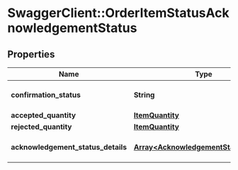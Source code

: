 # SwaggerClient::OrderItemStatusAcknowledgementStatus

## Properties
Name | Type | Description | Notes
------------ | ------------- | ------------- | -------------
**confirmation_status** | **String** | Confirmation status of line item. | [optional] 
**accepted_quantity** | [**ItemQuantity**](ItemQuantity.md) |  | [optional] 
**rejected_quantity** | [**ItemQuantity**](ItemQuantity.md) |  | [optional] 
**acknowledgement_status_details** | [**Array&lt;AcknowledgementStatusDetails&gt;**](AcknowledgementStatusDetails.md) | Details of item quantity confirmed. | [optional] 


